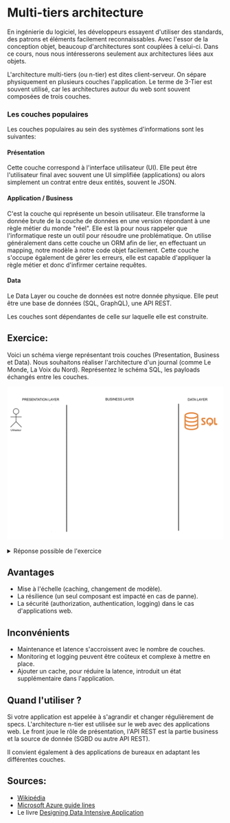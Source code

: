 # Multi-tiers architecture

En ingénierie du logiciel, les développeurs essayent d'utiliser des standards, des patrons et éléments facilement
reconnaissables. Avec l'essor de la conception objet, beaucoup d'architectures sont couplées à celui-ci. Dans ce cours,
nous nous intéresserons seulement aux architectures liées aux objets.

L'architecture multi-tiers (ou n-tier) est dites client-serveur. On sépare physiquement en plusieurs couches
l'application. Le terme de 3-Tier est souvent utilisé, car les architectures autour du web sont souvent composées de
trois couches.

### Les couches populaires

Les couches populaires au sein des systèmes d'informations sont les suivantes:

#### Présentation

Cette couche correspond à l'interface utilisateur (UI). Elle peut être l'utilisateur final avec souvent une UI
simplifiée (applications) ou alors simplement un contrat entre deux entités, souvent le JSON.

#### Application / Business

C'est la couche qui représente un besoin utilisateur. Elle transforme la donnée brute de la couche de données en une
version répondant à une règle métier du monde "réel". Elle est là pour nous rappeler que l'informatique reste
un outil pour résoudre une problématique. On utilise généralement dans cette couche un ORM afin de lier, en effectuant
un mapping, notre modèle à notre code objet facilement. Cette couche s'occupe également de gérer les erreurs, elle est
capable d'appliquer la règle métier et donc d'infirmer certaine requêtes.

#### Data

Le Data Layer ou couche de données est notre donnée physique. Elle peut être une base de données (SQL, GraphQL), une API
REST.

Les couches sont dépendantes de celle sur laquelle elle est construite.

## Exercice:

Voici un schéma vierge représentant trois couches (Presentation, Business et Data). Nous souhaitons réaliser
l'architecture d'un journal (comme Le Monde, La Voix du Nord). Représentez le schéma SQL, les payloads échangés entre
les couches.

![Image du schéma n-tier vide](./images/empty_n_tier.png)

<details>
<summary>Réponse possible de l'exercice</summary>
<img src="./images/full_n_tier.png" alt="Schéma n tier"/>
</details>

## Avantages

- Mise à l'échelle (caching, changement de modèle).
- La résilience (un seul composant est impacté en cas de panne).
- La sécurité (authorization, authentication, logging) dans le cas d'applications web.

## Inconvénients

- Maintenance et latence s'accroissent avec le nombre de couches.
- Monitoring et logging peuvent être coûteux et complexe à mettre en place.
- Ajouter un cache, pour réduire la latence, introduit un état supplémentaire dans l'application.

## Quand l'utiliser ?

Si votre application est appelée à s'agrandir et changer régulièrement de specs. L'architecture n-tier est utilisée
sur le web avec des applications web. Le front joue le rôle de présentation, l'API REST est la partie business et la
source de donnée (SGBD ou autre API REST).

Il convient également à des applications de bureaux en adaptant les différentes couches.

## Sources:

- [Wikipédia](https://en.wikipedia.org/wiki/Multitier_architecture)
- [Microsoft Azure guide lines](https://learn.microsoft.com/en-us/azure/architecture/guide/architecture-styles/n-tier)
- Le livre [Designing Data Intensive Application](https://dataintensive.net/)